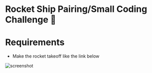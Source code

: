 # Rocket Ship Pairing/Small Coding Challenge 🚀

# Requirements
- Make the rocket takeoff like the link below

![screenshot](https://puu.sh/Fq16F/1ad6edff1b.png)
